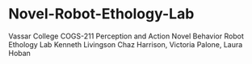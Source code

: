 # Novel-Robot-Ethology-Lab
Vassar College
COGS-211 Perception and Action
Novel Behavior Robot Ethology Lab
Kenneth Livingson
Chaz Harrison, Victoria Palone, Laura Hoban
